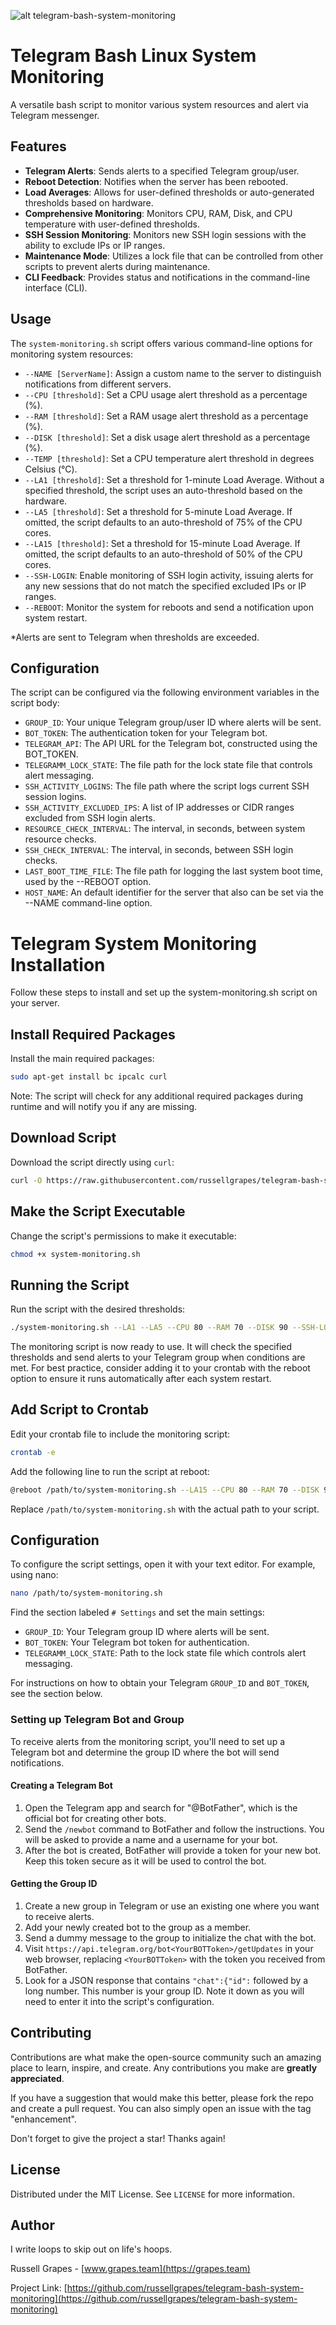 ![alt telegram-bash-system-monitoring](https://github.com/russellgrapes/telegram-bash-system-monitoring/blob/main/placeholder.png)

# Telegram Bash Linux System Monitoring

A versatile bash script to monitor various system resources and alert via Telegram messenger.

## Features

- **Telegram Alerts**: Sends alerts to a specified Telegram group/user.
- **Reboot Detection**: Notifies when the server has been rebooted.
- **Load Averages**: Allows for user-defined thresholds or auto-generated thresholds based on hardware.
- **Comprehensive Monitoring**: Monitors CPU, RAM, Disk, and CPU temperature with user-defined thresholds.
- **SSH Session Monitoring**: Monitors new SSH login sessions with the ability to exclude IPs or IP ranges.
- **Maintenance Mode**: Utilizes a lock file that can be controlled from other scripts to prevent alerts during maintenance.
- **CLI Feedback**: Provides status and notifications in the command-line interface (CLI).

## Usage

The `system-monitoring.sh` script offers various command-line options for monitoring system resources:

- `--NAME [ServerName]`: Assign a custom name to the server to distinguish notifications from different servers.
- `--CPU [threshold]`: Set a CPU usage alert threshold as a percentage (%).
- `--RAM [threshold]`: Set a RAM usage alert threshold as a percentage (%).
- `--DISK [threshold]`: Set a disk usage alert threshold as a percentage (%).
- `--TEMP [threshold]`: Set a CPU temperature alert threshold in degrees Celsius (°C).
- `--LA1 [threshold]`: Set a threshold for 1-minute Load Average. Without a specified threshold, the script uses an auto-threshold based on the hardware.
- `--LA5 [threshold]`: Set a threshold for 5-minute Load Average. If omitted, the script defaults to an auto-threshold of 75% of the CPU cores.
- `--LA15 [threshold]`: Set a threshold for 15-minute Load Average. If omitted, the script defaults to an auto-threshold of 50% of the CPU cores.
- `--SSH-LOGIN`: Enable monitoring of SSH login activity, issuing alerts for any new sessions that do not match the specified excluded IPs or IP ranges.
- `--REBOOT`: Monitor the system for reboots and send a notification upon system restart.
  
*Alerts are sent to Telegram when thresholds are exceeded.

## Configuration

The script can be configured via the following environment variables in the script body:

- `GROUP_ID`: Your unique Telegram group/user ID where alerts will be sent.
- `BOT_TOKEN`: The authentication token for your Telegram bot.
- `TELEGRAM_API`: The API URL for the Telegram bot, constructed using the BOT_TOKEN.
- `TELEGRAMM_LOCK_STATE`: The file path for the lock state file that controls alert messaging.
- `SSH_ACTIVITY_LOGINS`: The file path where the script logs current SSH session logins.
- `SSH_ACTIVITY_EXCLUDED_IPS`: A list of IP addresses or CIDR ranges excluded from SSH login alerts.
- `RESOURCE_CHECK_INTERVAL`: The interval, in seconds, between system resource checks.
- `SSH_CHECK_INTERVAL`: The interval, in seconds, between SSH login checks.
- `LAST_BOOT_TIME_FILE`: The file path for logging the last system boot time, used by the --REBOOT option.
- `HOST_NAME`: An default identifier for the server that also can be set via the --NAME command-line option.

# Telegram System Monitoring Installation

Follow these steps to install and set up the system-monitoring.sh script on your server.

## Install Required Packages

Install the main required packages:

```bash
sudo apt-get install bc ipcalc curl
```

Note: The script will check for any additional required packages during runtime and will notify you if any are missing.

## Download Script

Download the script directly using `curl`:

```bash
curl -O https://raw.githubusercontent.com/russellgrapes/telegram-bash-system-monitoring/main/system-monitoring.sh
```

## Make the Script Executable

Change the script's permissions to make it executable:

```bash
chmod +x system-monitoring.sh
```

## Running the Script

Run the script with the desired thresholds:

```bash
./system-monitoring.sh --LA1 --LA5 --CPU 80 --RAM 70 --DISK 90 --SSH-LOGIN
```

The monitoring script is now ready to use. It will check the specified thresholds and send alerts to your Telegram group when conditions are met. For best practice, consider adding it to your crontab with the reboot option to ensure it runs automatically after each system restart.

## Add Script to Crontab

Edit your crontab file to include the monitoring script:

```bash
crontab -e
```

Add the following line to run the script at reboot:

```bash
@reboot /path/to/system-monitoring.sh --LA15 --CPU 80 --RAM 70 --DISK 90 --SSH-LOGIN --REBOOT
```

Replace `/path/to/system-monitoring.sh` with the actual path to your script.

## Configuration

To configure the script settings, open it with your text editor. For example, using nano:

```bash
nano /path/to/system-monitoring.sh
```

Find the section labeled `# Settings` and set the main settings:

- `GROUP_ID`: Your Telegram group ID where alerts will be sent.
- `BOT_TOKEN`: Your Telegram bot token for authentication.
- `TELEGRAMM_LOCK_STATE`: Path to the lock state file which controls alert messaging.

For instructions on how to obtain your Telegram `GROUP_ID` and `BOT_TOKEN`, see the section below.

### Setting up Telegram Bot and Group

To receive alerts from the monitoring script, you'll need to set up a Telegram bot and determine the group ID where the bot will send notifications.

#### Creating a Telegram Bot

1. Open the Telegram app and search for "@BotFather", which is the official bot for creating other bots.
2. Send the `/newbot` command to BotFather and follow the instructions. You will be asked to provide a name and a username for your bot.
3. After the bot is created, BotFather will provide a token for your new bot. Keep this token secure as it will be used to control the bot.

#### Getting the Group ID

1. Create a new group in Telegram or use an existing one where you want to receive alerts.
2. Add your newly created bot to the group as a member.
3. Send a dummy message to the group to initialize the chat with the bot.
4. Visit `https://api.telegram.org/bot<YourBOTToken>/getUpdates` in your web browser, replacing `<YourBOTToken>` with the token you received from BotFather.
5. Look for a JSON response that contains `"chat":{"id":` followed by a long number. This number is your group ID. Note it down as you will need to enter it into the script's configuration.

## Contributing

Contributions are what make the open-source community such an amazing place to learn, inspire, and create. Any contributions you make are **greatly appreciated**.

If you have a suggestion that would make this better, please fork the repo and create a pull request. You can also simply open an issue with the tag "enhancement".

Don't forget to give the project a star! Thanks again!

## License

Distributed under the MIT License. See `LICENSE` for more information.

## Author

I write loops to skip out on life's hoops.

Russell Grapes - [www.grapes.team](https://grapes.team)

Project Link: [https://github.com/russellgrapes/telegram-bash-system-monitoring](https://github.com/russellgrapes/telegram-bash-system-monitoring)
